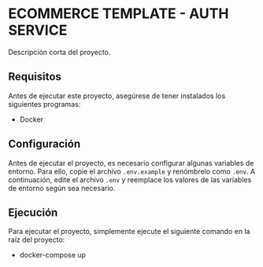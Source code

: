 # ECOMMERCE TEMPLATE - AUTH SERVICE 

Descripción corta del proyecto.

## Requisitos

Antes de ejecutar este proyecto, asegúrese de tener instalados los siguientes programas:

- Docker


## Configuración

Antes de ejecutar el proyecto, es necesario configurar algunas variables de entorno. Para ello, copie el archivo `.env.example` y renómbrelo como `.env`. A continuación, edite el archivo `.env` y reemplace los valores de las variables de entorno según sea necesario.

## Ejecución

Para ejecutar el proyecto, simplemente ejecute el siguiente comando en la raíz del proyecto: 
- docker-compose up




